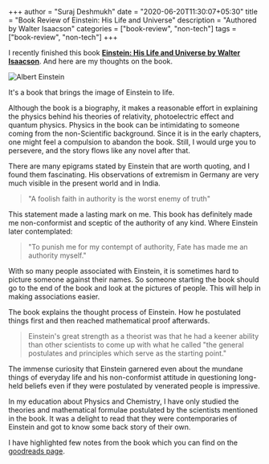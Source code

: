 +++
author = "Suraj Deshmukh"
date = "2020-06-20T11:30:07+05:30"
title = "Book Review of Einstein: His Life and Universe"
description = "Authored by Walter Isaacson"
categories = ["book-review", "non-tech"]
tags = ["book-review", "non-tech"]
+++

I recently finished this book [**Einstein: His Life and Universe by Walter Isaacson**](https://amzn.to/3l8Rdgd). And here are my thoughts on the book.

![Albert Einstein](/images/book-review-einstein/einstein.jpg "Albert Einstein")

It's a book that brings the image of Einstein to life.

Although the book is a biography, it makes a reasonable effort in explaining the physics behind his theories of relativity, photoelectric effect and quantum physics. Physics in the book can be intimidating to someone coming from the non-Scientific background. Since it is in the early chapters, one might feel a compulsion to abandon the book. Still, I would urge you to persevere, and the story flows like any novel after that.

There are many epigrams stated by Einstein that are worth quoting, and I found them fascinating. His observations of extremism in Germany are very much visible in the present world and in India.

> "A foolish faith in authority is the worst enemy of truth"

This statement made a lasting mark on me. This book has definitely made me non-conformist and sceptic of the authority of any kind. Where Einstein later contemplated:

> "To punish me for my contempt of authority, Fate has made me an authority myself."

With so many people associated with Einstein, it is sometimes hard to picture someone against their names. So someone starting the book should go to the end of the book and look at the pictures of people. This will help in making associations easier.

The book explains the thought process of Einstein. How he postulated things first and then reached mathematical proof afterwards.

> Einstein's great strength as a theorist was that he had a keener ability than other scientists to come up with what he called "the general postulates and principles which serve as the starting point."

The immense curiosity that Einstein garnered even about the mundane things of everyday life and his non-conformist attitude in questioning long-held beliefs even if they were postulated by venerated people is impressive.

In my education about Physics and Chemistry, I have only studied the theories and mathematical formulae postulated by the scientists mentioned in the book. It was a delight to read that they were contemporaries of Einstein and got to know some back story of their own.

I have highlighted few notes from the book which you can find on the [goodreads page](https://www.goodreads.com/notes/19031590-einstein/26285732-suraj-deshmukh?ref=bsop).
